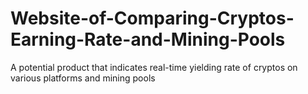 # Website-of-Comparing-Cryptos-Earning-Rate-and-Mining-Pools
A potential product that indicates real-time yielding rate of cryptos on various platforms and mining pools
